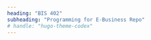 ```yaml
---
heading: "BIS 402"
subheading: "Programming for E-Business Repo"
# handle: "hugo-theme-codex"
---
```

